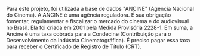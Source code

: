 Para este projeto, foi utilizada a base de dados "ANCINE" (Agência Nacional do Cinema). A ANCINE é uma agência reguladora. É sua obrigação fomentar, regulamentar e fiscalizar o mercado do cinema e do audiovisual no Brasil. Ela foi criada em 2001 pela Medida Provisória 2228-1. Em suma, a Ancine é uma taxa cobrada para a Condecine (Contribuição para o Desenvolvimento da Indústria Cinematográfica). É preciso pagar essa taxa para receber o Certificado de Registro de Título (CRT).
